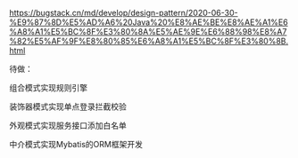 https://bugstack.cn/md/develop/design-pattern/2020-06-30-%E9%87%8D%E5%AD%A6%20Java%20%E8%AE%BE%E8%AE%A1%E6%A8%A1%E5%BC%8F%E3%80%8A%E5%AE%9E%E6%88%98%E8%A7%82%E5%AF%9F%E8%80%85%E6%A8%A1%E5%BC%8F%E3%80%8B.html

待做：

组合模式实现规则引擎

装饰器模式实现单点登录拦截校验

外观模式实现服务接口添加白名单

中介模式实现Mybatis的ORM框架开发
